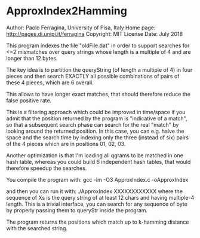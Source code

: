 # ApproxIndex2Hamming

   Author: Paolo Ferragina, University of Pisa, Italy
   Home page: http://pages.di.unipi.it/ferragina
   Copyright: MIT License
   Date: July 2018


This program indexes the file "oldFile.dat" in order to support searches for <=2 mismatches over query strings whose length is a multiple of 4 and are longer than 12 bytes. 

The key idea is to partition the queryString (of length a multiple of 4) in four pieces and then search EXACTLY all possible combinations of pairs of these 4 pieces, which are 6 overall. 

This allows to have longer exact matches, that should therefore reduce the false positive rate.

This is a filtering approach which could be improved in time/space if you admit that the position returned by the program is "indicative of a match", so that a subsequent search phase can search for the real "match" by looking around the returned position. In this case, you can e.g. halve the space and the search time by indexing only the three (instead of six) pairs of the 4 pieces which are in positions 01, 02, 03.

Another optimization is that I'm loading all qgrams to be matched in one hash table, whereas you could build 6 independent hash tables, that would therefore speedup the searches.

You compile the program with: gcc -lm -O3 ApproxIndex.c -oApproxIndex 

and then you can run it with: ./ApproxIndex XXXXXXXXXXXX 
where the sequence of Xs is the query string of at least 12 chars and having multiple-4 length. This is a trivial interface, you can search for any sequence of byte by properly passing them to queryStr inside the program.

The program returns the positions which match up to k-hamming distance with the searched string.

